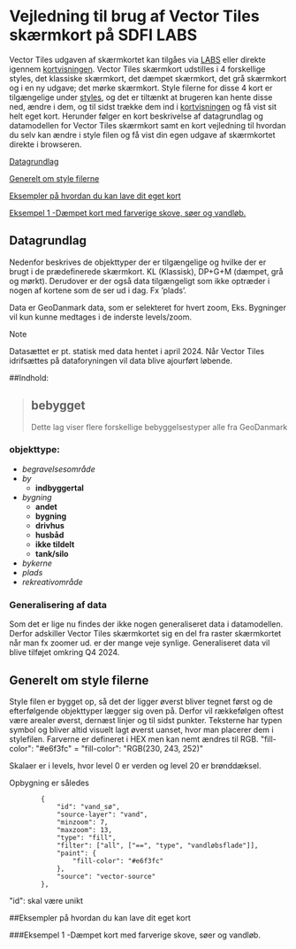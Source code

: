 # Vejledning til brug af Vector Tiles skærmkort på SDFI LABS 
Vector Tiles udgaven af skærmkortet kan tilgåes via [LABS](https://dataforsyningen.dk/labs/4933) eller direkte igennem [kortvisningen](https://labs.dataforsyningen.dk/skaermkort_vector_tiles). 
Vector Tiles skærmkort udstilles i 4 forskellige styles, det klassiske skærmkort, det dæmpet skærmkort, det grå skærmkort og i en ny udgave; det mørke skærmkort. Style filerne for disse 4 kort er tilgængelige under [styles](https://github.com/SDFIdk/vector_tiles_frontend/tree/main/public/styles), og det er tiltænkt at brugeren kan hente disse ned, ændre i dem, og til sidst trække dem ind i [kortvisningen](https://labs.dataforsyningen.dk/skaermkort_vector_tiles) og få vist sit helt eget kort.
Herunder følger en kort beskrivelse af datagrundlag og datamodellen for Vector Tiles skærmkort samt en kort vejledning til hvordan du selv kan ændre i style filen og få vist din egen udgave af skærmkortet direkte i browseren. 


[Datagrundlag](#datagrundlag)

[Generelt om style filerne](#stylefiles)

[Eksempler på hvordan du kan lave dit eget kort](eksempler)

[Eksempel 1 -Dæmpet kort med farverige skove, søer og vandløb.](#eksempel1)


## Datagrundlag <a name="datagrundlag"></a>
Nedenfor beskrives de objekttyper der er tilgængelige og hvilke der er brugt i de prædefinerede skærmkort. KL (Klassisk), DP+G+M (dæmpet, grå og mørkt). Derudover er der også data tilgængeligt som ikke optræder i nogen af kortene som de ser ud i dag. Fx ’plads’.

Data er GeoDanmark data, som er selekteret for hvert zoom, Eks. Bygninger vil kun kunne medtages i de inderste levels/zoom. 

> [!NOTE]
> Datasættet er pt. statisk med data hentet i april 2024. Når Vector Tiles idrifsættes på dataforyningen vil data blive ajourført løbende.

##Indhold:

> ## bebygget
>
> Dette lag viser flere forskellige bebyggelsestyper alle fra GeoDanmark 

### objekttype:
- _begravelsesområde_
- _by_
  - **indbyggertal**
- _bygning_ 
  - **andet** 
  - **bygning** 
  - **drivhus** 
  - **husbåd** 
  - **ikke tildelt** 
  - **tank/silo**
- _bykerne_
- _plads_
- _rekreativområde_

### Generalisering af data 
Som det er lige nu findes der ikke nogen generaliseret data i datamodellen. Derfor adskiller Vector Tiles skærmkortet sig en del fra raster skærmkortet når man fx zoomer ud. er der mange veje synlige. 
Generaliseret data vil blive tilføjet omkring Q4 2024. 

## Generelt om style filerne <a name="stylefiles"></a>
Style filen er bygget op, så det der ligger øverst bliver tegnet først og de efterfølgende objekttyper lægger sig oven på. Derfor vil rækkefølgen oftest være arealer øverst, dernæst linjer og til sidst punkter.
Teksterne har typen symbol og bliver altid visuelt lagt øverst uanset, hvor man placerer dem i stylefilen.
Farverne er defineret i HEX men kan nemt ændres til RGB.      "fill-color": "#e6f3fc"   =   "fill-color": "RGB(230, 243, 252)"

Skalaer er i levels, hvor level 0 er verden og level 20 er brønddæksel. 

Opbygning er således 

```
        {
            "id": "vand_sø",
            "source-layer": "vand",
            "minzoom": 7,
            "maxzoom": 13,
            "type": "fill",
            "filter": ["all", ["==", "type", "vandløbsflade"]],
            "paint": {
                "fill-color": "#e6f3fc"
            },
            "source": "vector-source"
        },
```

 "id":  skal være unikt 

##Eksempler på hvordan du kan lave dit eget kort <a name="eksempler"></a>

###Eksempel 1 -Dæmpet kort med farverige skove, søer og vandløb. <a name="eksempel1"></a>
